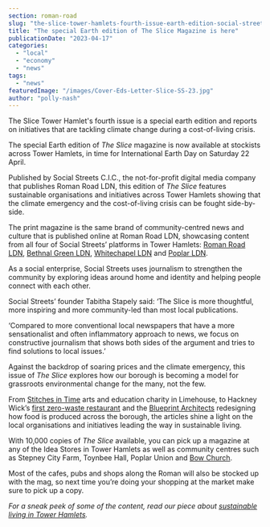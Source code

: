 ```yaml
---
section: roman-road
slug: "the-slice-tower-hamlets-fourth-issue-earth-edition-social-streets"
title: "The special Earth edition of The Slice Magazine is here"
publicationDate: "2023-04-17"
categories: 
  - "local"
  - "economy"
  - "news"
tags: 
  - "news"
featuredImage: "/images/Cover-Eds-Letter-Slice-SS-23.jpg"
author: "polly-nash"
---
```


The Slice Tower Hamlet's fourth issue is a special earth edition and reports on initiatives that are tackling climate change during a cost-of-living crisis. 

The special Earth edition of _The Slice_ magazine is now available at stockists across Tower Hamlets, in time for International Earth Day on Saturday 22 April. 

Published by Social Streets C.I.C., the not-for-profit digital media company that publishes Roman Road LDN, this edition of _The Slice_ features sustainable organisations and initiatives across Tower Hamlets showing that the climate emergency and the cost-of-living crisis can be fought side-by-side. 

The print magazine is the same brand of community-centred news and culture that is published online at Roman Road LDN, showcasing content from all four of Social Streets’ platforms in Tower Hamlets: [Roman Road LDN](https://romanroadlondon.com/), [Bethnal Green LDN](https://bethnalgreenlondon.co.uk/), [Whitechapel LDN](https://whitechapellondon.co.uk/) and [Poplar LDN](https://poplarlondon.co.uk/).

As a social enterprise, Social Streets uses journalism to strengthen the community by exploring ideas around home and identity and helping people connect with each other.

Social Streets’ founder Tabitha Stapely said: ‘The Slice is more thoughtful, more inspiring and more community-led than most local publications. 

‘Compared to more conventional local newspapers that have a more sensationalist and often inflammatory approach to news, we focus on constructive journalism that shows both sides of the argument and tries to find solutions to local issues.’

Against the backdrop of soaring prices and the climate emergency, this issue of _The Slice_ explores how our borough is becoming a model for grassroots environmental change for the many, not the few. 

From [Stitches in Time](https://poplarlondon.co.uk/stitches-in-time-fabricworks-limehouse-town-hall-isolation-sustainable-fashion/) arts and education charity in Limehouse, to Hackney Wick’s [first zero-waste restaurant](https://romanroadlondon.com/silo-zero-waste-hackney-wick-restaurant-review/) and the [Blueprint Architects](https://bethnalgreenlondon.co.uk/blueprint-architects-tackling-food-security-tower-hamlets/) redesigning how food is produced across the borough, the articles shine a light on the local organisations and initiatives leading the way in sustainable living. 

With 10,000 copies of _The Slice_ available, you can pick up a magazine at any of the Idea Stores in Tower Hamlets as well as community centres such as Stepney City Farm, Toynbee Hall, Poplar Union and [Bow Church](https://romanroadlondon.com/bow-church-history-blitzed-east-end-bow-road/). 

Most of the cafes, pubs and shops along the Roman will also be stocked up with the mag, so next time you’re doing your shopping at the market make sure to pick up a copy. 

  
_For a sneak peek of some of the content, read our piece about_ [_sustainable living in Tower Hamlets_](https://romanroadlondon.com/sustainable-organisations-tackling-cost-of-living-climate-crisis-tower-hamlets/)_._


